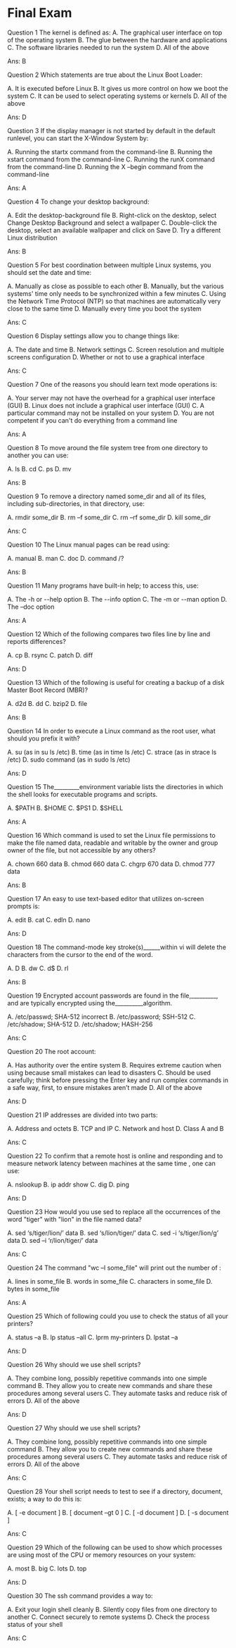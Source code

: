Final Exam
==========

Question 1
The kernel is defined as:
A. The graphical user interface on top of the operating system
B. The glue between the hardware and applications
C. The software libraries needed to run the system
D. All of the above

Ans: B

Question 2
Which statements are true about the Linux Boot Loader:

A. It is executed before Linux
B. It gives us more control on how we boot the system
C. It can be used to select operating systems or kernels
D. All of the above

Ans: D


Question 3
If the display manager is not started by default in the default runlevel, you can start the X-Window System by:

A. Running the startx command from the command-line
B. Running the xstart command from the command-line
C. Running the runX command from the command-line
D. Running the X –begin command from the command-line

Ans: A


Question 4
To change your desktop background:

A. Edit the desktop-background file
B. Right-click on the desktop, select Change Desktop Background and select a wallpaper
C. Double-click the desktop, select an available wallpaper and click on Save
D. Try a different Linux distribution

Ans: B


Question 5
For best coordination between multiple Linux systems, you should set the date and time:

A. Manually as close as possible to each other
B. Manually, but the various systems' time only needs to be synchronized within a few minutes
C. Using the Network Time Protocol (NTP) so that machines are automatically very close to the same time
D. Manually every time you boot the system

Ans: C


Question 6
Display settings allow you to change things like:

A. The date and time
B. Network settings
C. Screen resolution and multiple screens configuration
D. Whether or not to use a graphical interface

Ans: C


Question 7
One of the reasons you should learn text mode operations is:

A. Your server may not have the overhead for a graphical user interface (GUI)
B. Linux does not include a graphical user interface (GUI)
C. A particular command may not be installed on your system
D. You are not competent if you can't do everything from a command line

Ans: A


Question 8
To move around the file system tree from one directory to another you can use:

A. ls
B. cd
C. ps
D. mv

Ans: B


Question 9
To remove a directory named some_dir and all of its files, including sub-directories, in that directory, use:

A. rmdir some_dir
B. rm –f some_dir
C. rm –rf some_dir
D. kill some_dir

Ans: C


Question 10
The Linux manual pages can be read using:

A. manual
B. man
C. doc
D. command /?

Ans: B


Question 11
Many programs have built-in help; to access this, use:

A. The -h or --help option
B. The --info option
C. The -m or --man option
D. The –doc option

Ans: A


Question 12
Which of the following compares two files line by line and reports differences?

A. cp
B. rsync
C. patch
D. diff

Ans: D


Question 13
Which of the following is useful for creating a backup of a disk Master Boot Record (MBR)?

A. d2d
B. dd
C. bzip2
D. file

Ans: B


Question 14
In order to execute a Linux command as the root user, what should you prefix it with?

A. su (as in su ls /etc)
B. time (as in time ls /etc)
C. strace (as in strace ls /etc)
D. sudo command (as in sudo ls /etc)

Ans: D


Question 15
The_________environment variable lists the directories in which the shell looks for executable programs and scripts.

A. $PATH
B. $HOME
C. $PS1
D. $SHELL

Ans: A


Question 16
Which command is used to set the Linux file permissions to make the file named data, readable and writable by the owner and group owner of the file, but not accessible by any others?

A. chown 660 data
B. chmod 660 data
C. chgrp 670 data
D. chmod 777 data

Ans: B


Question 17
An easy to use text-based editor that utilizes on-screen prompts is:

A. edit
B. cat
C. edln
D. nano

Ans: D


Question 18
The command-mode key stroke(s)______within vi will delete the characters from the cursor to the end of the word.

A. D
B. dw
C. d$
D. rl

Ans: B


Question 19
Encrypted account passwords are found in the file,_________, and are typically encrypted using the__________algorithm.

A. /etc/passwd; SHA-512 incorrect
B. /etc/password; SSH-512
C. /etc/shadow; SHA-512
D. /etc/shadow; HASH-256

Ans: C


Question 20
The root account:

A. Has authority over the entire system
B. Requires extreme caution when using because small mistakes can lead to disasters
C. Should be used carefully; think before pressing the Enter key and run complex commands in a safe way, first, to ensure mistakes aren’t made
D. All of the above

Ans: D


Question 21
IP addresses are divided into two parts:

A. Address and octets
B. TCP and IP
C. Network and host
D. Class A and B

Ans: C


Question 22
To confirm that a remote host is online and responding and to measure network latency between machines at the same time , one can use:

A. nslookup
B. ip addr show
C. dig
D. ping

Ans: D


Question 23
How would you use sed to replace all the occurrences of the word "tiger" with "lion" in the file named data?

A. sed ‘s/tiger/lion/’ data
B. sed ‘s/lion/tiger/’ data
C. sed -i ‘s/tiger/lion/g’ data
D. sed –i ‘r/lion/tiger/’ data

Ans: C


Question 24
The command "wc –l some_file" will print out the number of :

A. lines in some_file
B. words in some_file
C. characters in some_file
D. bytes in some_file

Ans: A


Question 25
Which of following could you use to check the status of all your printers?

A. status –a
B. lp status –all
C. lprm my-printers
D. lpstat –a

Ans: D


Question 26
Why should we use shell scripts?

A. They combine long, possibly repetitive commands into one simple command
B. They allow you to create new commands and share these procedures among several users
C. They automate tasks and reduce risk of errors
D. All of the above

Ans: D


Question 27
Why should we use shell scripts?

A. They combine long, possibly repetitive commands into one simple command
B. They allow you to create new commands and share these procedures among several users
C. They automate tasks and reduce risk of errors
D. All of the above

Ans: C


Question 28
Your shell script needs to test to see if a directory, document, exists; a way to do this is:

A. [ -e document ]
B. [ document –gt 0 ]
C. [ -d document ]
D. [ -s document ]

Ans: C


Question 29
Which of the following can be used to show which processes are using most of the CPU or memory resources on your system:

A. most
B. big
C. lots
D. top

Ans: D


Question 30
The ssh command provides a way to:

A. Exit your login shell cleanly
B. Silently copy files from one directory to another
C. Connect securely to remote systems
D. Check the process status of your shell

Ans: C

